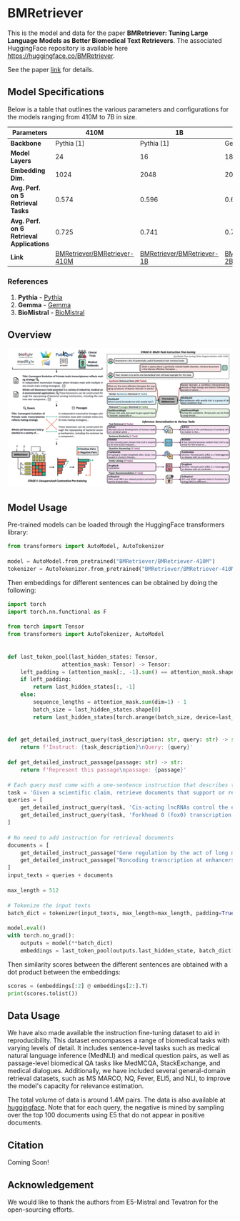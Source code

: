 # BMRetriever

This is the model and data for the paper **BMRetriever: Tuning Large Language Models as Better Biomedical Text Retrievers**. The associated HuggingFace repository is available here https://huggingface.co/BMRetriever.

See the paper [link](https://arxiv.org/abs/2404.18443) for details.


## Model Specifications

Below is a table that outlines the various parameters and configurations for the models ranging from 410M to 7B in size.

| Parameters       | 410M        | 1B           | 2B           | 7B               |
|------------------|-------------|--------------|--------------|------------------|
| **Backbone**     | Pythia [1]  | Pythia [1]   | Gemma [2]    | BioMistral [3]   |
| **Model Layers** | 24          | 16           | 18           | 32               |
| **Embedding Dim.** | 1024      | 2048         | 2048         | 4096             |
| **Avg. Perf. on 5 Retrieval Tasks** |    0.574   |  0.596    |   0.600     |    0.610         |
| **Avg. Perf. on 6 Retrieval Applications** |     0.725  |     0.741    |     0.775    |  0.793         |
| **Link** |    [BMRetriever/BMRetriever-410M](https://huggingface.co/BMRetriever/BMRetriever-410M)   |  [BMRetriever/BMRetriever-1B](https://huggingface.co/BMRetriever/BMRetriever-1B)    |  [BMRetriever/BMRetriever-2B](https://huggingface.co/BMRetriever/BMRetriever-2B)     |    [BMRetriever/BMRetriever-7B](https://huggingface.co/BMRetriever/BMRetriever-7B)         |


### References

1. **Pythia** - [Pythia](https://huggingface.co/models?other=pythia)
2. **Gemma** - [Gemma](https://huggingface.co/google/gemma-2b)
3. **BioMistral** - [BioMistral](https://huggingface.co/BioMistral/BioMistral-7B)

## Overview
![framework](teaser/overview.png)

## Model Usage

Pre-trained models can be loaded through the HuggingFace transformers library:

```python
from transformers import AutoModel, AutoTokenizer

model = AutoModel.from_pretrained("BMRetriever/BMRetriever-410M") 
tokenizer = AutoTokenizer.from_pretrained("BMRetriever/BMRetriever-410M") 
```

Then embeddings for different sentences can be obtained by doing the following:

```python
import torch
import torch.nn.functional as F

from torch import Tensor
from transformers import AutoTokenizer, AutoModel


def last_token_pool(last_hidden_states: Tensor,
                 attention_mask: Tensor) -> Tensor:
    left_padding = (attention_mask[:, -1].sum() == attention_mask.shape[0])
    if left_padding:
        return last_hidden_states[:, -1]
    else:
        sequence_lengths = attention_mask.sum(dim=1) - 1
        batch_size = last_hidden_states.shape[0]
        return last_hidden_states[torch.arange(batch_size, device=last_hidden_states.device), sequence_lengths]


def get_detailed_instruct_query(task_description: str, query: str) -> str:
    return f'Instruct: {task_description}\nQuery: {query}'

def get_detailed_instruct_passage(passage: str) -> str:
    return f'Represent this passage\npassage: {passage}'

# Each query must come with a one-sentence instruction that describes the task
task = 'Given a scientific claim, retrieve documents that support or refute the claim'
queries = [
    get_detailed_instruct_query(task, 'Cis-acting lncRNAs control the expression of genes that are positioned in the vicinity of their transcription sites.'),
    get_detailed_instruct_query(task, 'Forkhead 0 (fox0) transcription factors are involved in apoptosis.')
]

# No need to add instruction for retrieval documents
documents = [
    get_detailed_instruct_passage("Gene regulation by the act of long non-coding RNA transcription Long non-protein-coding RNAs (lncRNAs) are proposed to be the largest transcript class in the mouse and human transcriptomes. Two important questions are whether all lncRNAs are functional and how they could exert a function. Several lncRNAs have been shown to function through their product, but this is not the only possible mode of action. In this review we focus on a role for the process of lncRNA transcription, independent of the lncRNA product, in regulating protein-coding-gene activity in cis. We discuss examples where lncRNA transcription leads to gene silencing or activation, and describe strategies to determine if the lncRNA product or its transcription causes the regulatory effect."),
    get_detailed_instruct_passage("Noncoding transcription at enhancers: general principles and functional models. Mammalian genomes are extensively transcribed outside the borders of protein-coding genes. Genome-wide studies recently demonstrated that cis-regulatory genomic elements implicated in transcriptional control, such as enhancers and locus-control regions, represent major sites of extragenic noncoding transcription. Enhancer-templated transcripts provide a quantitatively small contribution to the total amount of cellular nonribosomal RNA; nevertheless, the possibility that enhancer transcription and the resulting enhancer RNAs may, in some cases, have functional roles, rather than represent mere transcriptional noise at accessible genomic regions, is supported by an increasing amount of experimental data. In this article we review the current knowledge on enhancer transcription and its functional implications.")
]
input_texts = queries + documents

max_length = 512

# Tokenize the input texts
batch_dict = tokenizer(input_texts, max_length=max_length, padding=True, truncation=True, return_tensors='pt')

model.eval()
with torch.no_grad():
    outputs = model(**batch_dict)
    embeddings = last_token_pool(outputs.last_hidden_state, batch_dict['attention_mask'])
```

Then similarity scores between the different sentences are obtained with a dot product between the embeddings:

```python
scores = (embeddings[:2] @ embeddings[2:].T)
print(scores.tolist())
```

## Data Usage
We have also made available the instruction fine-tuning dataset to aid in reproducibility. This dataset encompasses a range of biomedical tasks with varying levels of detail. It includes sentence-level tasks such as medical natural language inference (MedNLI) and medical question pairs, as well as passage-level biomedical QA tasks like MedMCQA, StackExchange, and medical dialogues. Additionally, we have included several general-domain retrieval datasets, such as MS MARCO, NQ, Fever, ELI5, and NLI, to improve the model's capacity for relevance estimation.

The total volume of data is around 1.4M pairs. The data is also available at [huggingface](https://huggingface.co/datasets/BMRetriever/biomed_retrieval_dataset). Note that for each query, the negative is mined by sampling over the top 100 documents using E5 that do not appear in positive documents.

## Citation
Coming Soon!

## Acknowledgement
We would like to thank the authors from E5-Mistral and Tevatron for the open-sourcing efforts.
